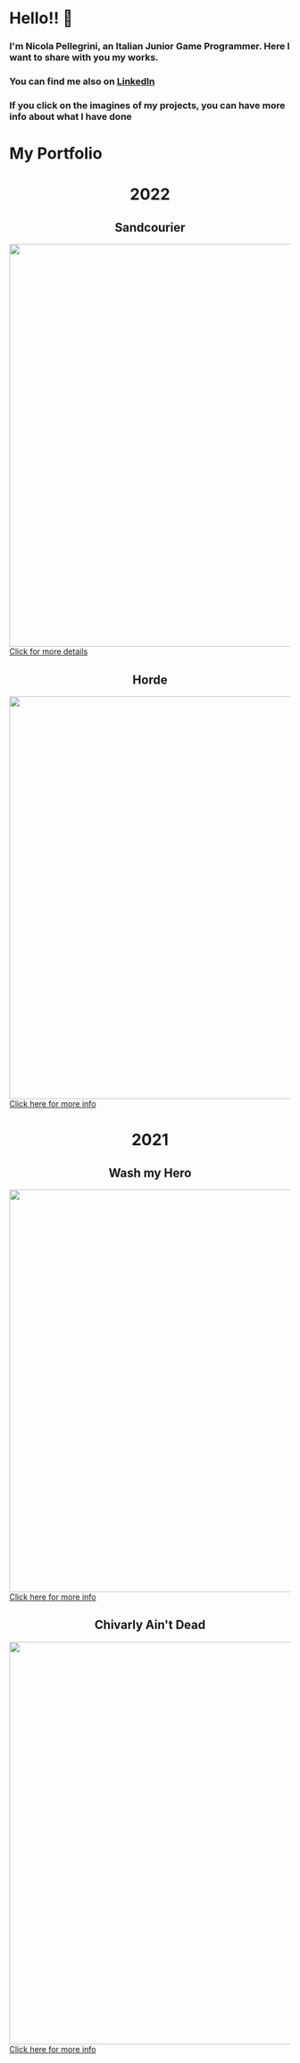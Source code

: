 # Hello!! :wave:
### I'm Nicola Pellegrini, an Italian Junior Game Programmer. Here I want to share with you my works.
### You can find me also on [LinkedIn](https://www.linkedin.com/in/nicola-p-731589235/)
### If you click on the imagines of my projects, you can have more info about what I have done

# My Portfolio

<h1 align="center"> 2022 </h1>

<h2 align="center"> Sandcourier </h2>

[<img src="https://user-images.githubusercontent.com/90765299/180258560-3ee0671c-d908-4caf-bd2a-4733e846f170.png" alt="" width="720"/> <br> Click for more details](https://github.com/Niguoz/Niguoz/blob/main/Projects/Sandcourier.md)

<h2 align="center"> Horde </h2>

[<img src="https://user-images.githubusercontent.com/90765299/180259729-4cf0b7d6-00e3-45c5-a741-4dd20790cbcc.png" alt="" width="720"/> <br> Click here for more info](https://github.com/Niguoz/Niguoz/blob/main/Projects/Horde.md)

<h1 align="center"> 2021 </h1>

<h2 align="center"> Wash my Hero </h2>

[<img src="https://user-images.githubusercontent.com/90765299/180259323-7ab14384-a3c0-4df0-9727-193a158db466.png" alt="" width="720"/> <br> Click here for more info](https://github.com/Niguoz/Niguoz/blob/main/Projects/Wash%20My%20Hero.md)

<h2 align="center"> Chivarly Ain't Dead </h2>

[<img src="https://user-images.githubusercontent.com/90765299/180258594-1fa4b1f1-dbd1-4c68-aff0-2e671fc93621.png" alt="" width="720"/> <br>Click here for more info](https://github.com/Niguoz/Niguoz/blob/main/Projects/Chivarly%20Ain't%20Dead.md)
